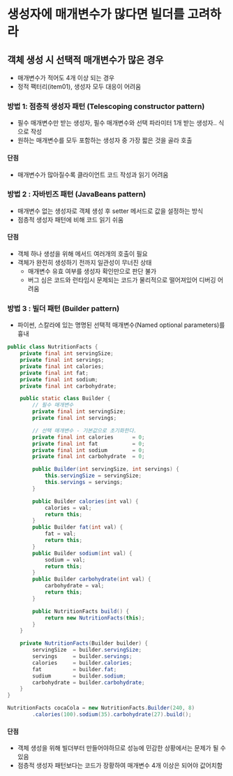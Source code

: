 # 생성자에 매개변수가 많다면 빌더를 고려하라


## 객체 생성 시 선택적 매개변수가 많은 경우
- 매개변수가 적어도 4개 이상 되는 경우
- 정적 팩터리(item01), 생성자 모두 대응이 어려움

### 방법 1: 점층적 생성자 패턴 (Telescoping constructor pattern)
- 필수 매개변수만 받는 생성자, 필수 매개변수와 선택 파라미터 1개 받는 생성자.. 식으로 작성
- 원하는 매개변수를 모두 포함하는 생성자 중 가장 짧은 것을 골라 호출
#### 단점
- 매개변수가 많아질수록 클라이언트 코드 작성과 읽기 어려움

### 방법 2 : 자바빈즈 패턴 (JavaBeans pattern)
- 매개변수 없는 생성자로 객체 생성 후 setter 메서드로 값을 설정하는 방식
- 점층적 생성자 패턴에 비해 코드 읽기 쉬움
#### 단점
- 객체 하나 생성을 위해 메서드 여러개의 호출이 필요
- 객체가 완전히 생성하기 전까지 일관성이 무너진 상태
    - 매개변수 유효 여부를 생성자 확인만으로 판단 불가
    - 버그 심은 코드와 런타임시 문제되는 코드가 물리적으로 떨어져있어 디버깅 어려움

### 방법 3 : 빌더 패턴 (Builder pattern)
- 파이썬, 스칼라에 있는 명명된 선택적 매개변수(Named optional parameters)를 흉내


```java
public class NutritionFacts {
    private final int servingSize;
    private final int servings;
    private final int calories;
    private final int fat;
    private final int sodium;
    private final int carbohydrate;

    public static class Builder {
        // 필수 매개변수
        private final int servingSize;
        private final int servings;

        // 선택 매개변수 - 기본값으로 초기화한다.
        private final int calories      = 0;
        private final int fat           = 0;
        private final int sodium        = 0;
        private final int carbohydrate  = 0;

        public Builder(int servingSize, int servings) {
            this.servingSize = servingSize;
            this.servings = servings;
        }

        public Builder calories(int val) {
            calories = val;
            return this;
        }
        public Builder fat(int val) {
            fat = val;
            return this;
        }
        public Builder sodium(int val) {
            sodium = val;
            return this;
        }
        public Builder carbohydrate(int val) {
            carbohydrate = val;
            return this;
        }

        public NutritionFacts build() {
            return new NutritionFacts(this);
        }
    }

    private NutritionFacts(Builder builder) {
        servingSize  = builder.servingSize;
        servings     = builder.servings;
        calories     = builder.calories;
        fat          = builder.fat;
        sudium       = builder.sodium;
        carbohydrate = builder.carbohydrate; 
    }
}

NutritionFacts cocaCola = new NutritionFacts.Builder(240, 8)
        .calories(100).sodium(35).carbohydrate(27).build();
```

#### 단점
- 객체 생성을 위해 빌더부터 만들어야하므로 성능에 민감한 상황에서는 문제가 될 수 있음
- 점층적 생성자 패턴보다는 코드가 장황하여 매개변수 4개 이상은 되어야 값어치함